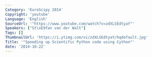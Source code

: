 ```yaml
---
Category: 'EuroScipy 2014'
Copyright: 'youtube'
Language: 'English'
SourceUrl: '"https://www.youtube.com/watch?v=zdXLSEdtyaY"'
Speakers: ["St\xE9fan van der Walt"]
Tags: []
ThumbnailUrl: 'https://i.ytimg.com/vi/zdXLSEdtyaY/hqdefault.jpg'
Title: '"Speeding up Scientific Python code using Cython"'
date: '2014-10-22'
---
```


